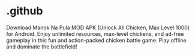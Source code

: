 # .github
Download Manok Na Pula MOD APK (Unlock All Chicken, Max Level 1000) for Android. Enjoy unlimited resources, max-level chickens, and ad-free gameplay in this fun and action-packed chicken battle game. Play offline and dominate the battlefield!
